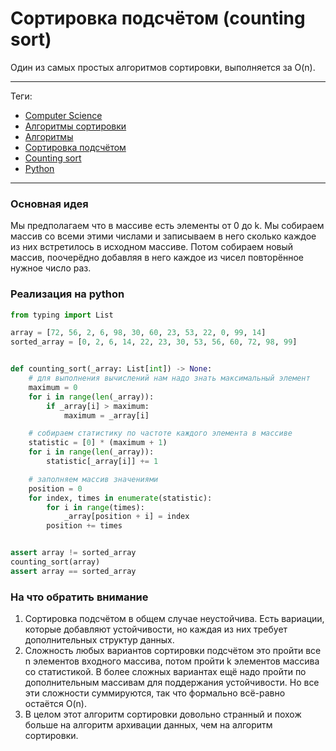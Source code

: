 # Сортировка подсчётом (counting sort)

Один из самых простых алгоритмов сортировки, выполняется за O(n).

---

Теги:

- [Computer Science](../../_tags/computer%20science.md)
- [Алгоритмы сортировки](../../_tags/алгоритмы%20сортировки.md)
- [Алгоритмы](../../_tags/алгоритмы.md)
- [Сортировка подсчётом](../../_tags/сортировка%20подсчётом.md)
- [Counting sort](../../_tags/counting%20sort.md)
- [Python](../../_tags/python.md)

---

### Основная идея

Мы предполагаем что в массиве есть элементы от 0 до k. Мы собираем массив со
всеми этими числами и записываем в него сколько каждое из них встретилось в
исходном массиве. Потом собираем новый массив, поочерёдно добавляя в него
каждое из чисел повторённое нужное число раз.

### Реализация на python

```python
from typing import List

array = [72, 56, 2, 6, 98, 30, 60, 23, 53, 22, 0, 99, 14]
sorted_array = [0, 2, 6, 14, 22, 23, 30, 53, 56, 60, 72, 98, 99]


def counting_sort(_array: List[int]) -> None:
    # для выполнения вычислений нам надо знать максимальный элемент
    maximum = 0
    for i in range(len(_array)):
        if _array[i] > maximum:
            maximum = _array[i]

    # собираем статистику по частоте каждого элемента в массиве
    statistic = [0] * (maximum + 1)
    for i in range(len(_array)):
        statistic[_array[i]] += 1

    # заполняем массив значениями
    position = 0
    for index, times in enumerate(statistic):
        for i in range(times):
            _array[position + i] = index
        position += times


assert array != sorted_array
counting_sort(array)
assert array == sorted_array
```

### На что обратить внимание

1. Сортировка подсчётом в общем случае неустойчива. Есть вариации, которые
   добавляют устойчивости, но каждая из них требует дополнительных структур
   данных.
1. Сложность любых вариантов сортировки подсчётом это пройти все n элементов
   входного массива, потом пройти k элементов массива со статистикой. В более
   сложных вариантах ещё надо пройти по дополнительным массивам для поддержания
   устойчивости. Но все эти сложности суммируются, так что формально всё-равно
   остаётся O(n).
1. В целом этот алгоритм сортировки довольно странный и похож больше на
   алгоритм архивации данных, чем на алгоритм сортировки.

